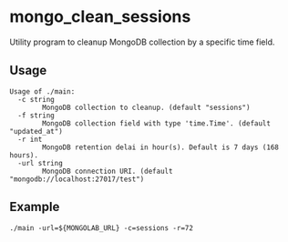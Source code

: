 # mongo_clean_sessions
Utility program to cleanup MongoDB collection by a specific time field. 

## Usage

    Usage of ./main:
      -c string
            MongoDB collection to cleanup. (default "sessions")
      -f string
            MongoDB collection field with type 'time.Time'. (default "updated_at")
      -r int
            MongoDB retention delai in hour(s). Default is 7 days (168 hours).
      -url string
            MongoDB connection URI. (default "mongodb://localhost:27017/test")

## Example

    ./main -url=${MONGOLAB_URL} -c=sessions -r=72

